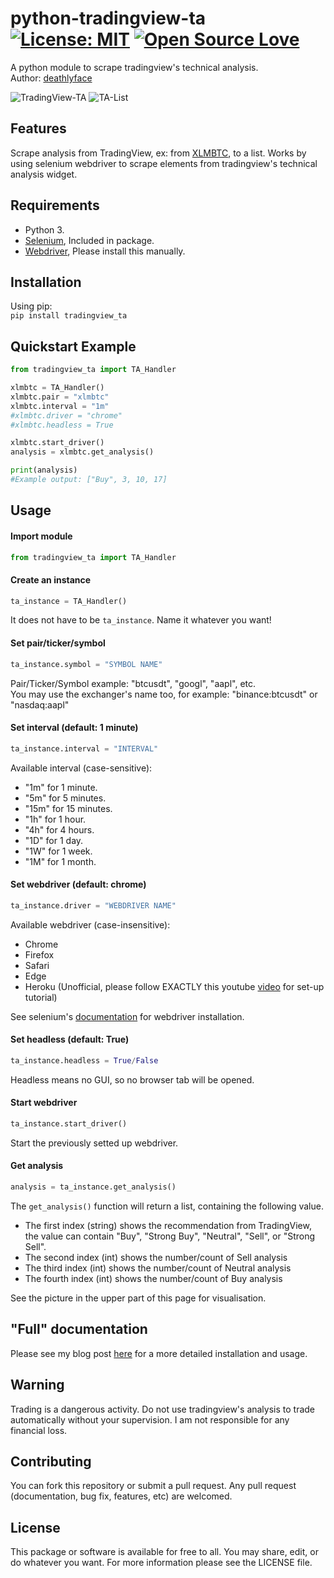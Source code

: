 # python-tradingview-ta [![License: MIT](https://img.shields.io/badge/License-MIT-yellow.svg)](https://opensource.org/licenses/MIT) [![Open Source Love](https://badges.frapsoft.com/os/v1/open-source.png?v=103)](https://github.com/ellerbrock/open-source-badges/)
 A python module to scrape tradingview's technical analysis.
 <br>
 Author: [deathlyface](https://deathlyface.tech)
 
 ![TradingView-TA](https://deathlyface.tech/wp-content/uploads/2020/05/cap-tv.png "TradingView-TA")
 ![TA-List](https://deathlyface.tech/wp-content/uploads/2020/05/tv-list.png "TA-List")
 
## Features
 Scrape analysis from TradingView, ex: from [XLMBTC](http://s.tradingview.com/embed-widget/technical-analysis/?locale=en#%7B%22interval%22%3A%221m%22%2C%22width%22%3A%22100%25%22%2C%22isTransparent%22%3Afalse%2C%22height%22%3A%22100%25%22%2C%22symbol%22%3A%22BINANCE%3AXLMBTC%22%2C%22showIntervalTabs%22%3Atrue%2C%22colorTheme%22%3A%22dark%22%2C%22utm_medium%22%3A%22widget_new%22%2C%22utm_campaign%22%3A%22technical-analysis%22%7D), to a list. Works by using selenium webdriver to scrape elements from tradingview's technical analysis widget.
 
## Requirements
 - Python 3.
 - [Selenium](https://www.selenium.dev/selenium/docs/api/py/#installing), Included in package.
 - [Webdriver](https://www.selenium.dev/selenium/docs/api/py/#drivers), Please install this manually.
 
## Installation
 Using pip:
 <br>
```pip install tradingview_ta```

## Quickstart Example
```python
from tradingview_ta import TA_Handler

xlmbtc = TA_Handler()
xlmbtc.pair = "xlmbtc"
xlmbtc.interval = "1m"
#xlmbtc.driver = "chrome"
#xlmbtc.headless = True

xlmbtc.start_driver()
analysis = xlmbtc.get_analysis()

print(analysis)
#Example output: ["Buy", 3, 10, 17]
```
## Usage
#### Import module
```python
from tradingview_ta import TA_Handler
```

#### Create an instance
```python
ta_instance = TA_Handler()
```
 It does not have to be ```ta_instance```. Name it whatever you want!
 
#### Set pair/ticker/symbol
```python
ta_instance.symbol = "SYMBOL NAME"
```
 Pair/Ticker/Symbol example: "btcusdt", "googl", "aapl", etc. 
 <br>
 You may use the exchanger's name too, for example: "binance:btcusdt" or "nasdaq:aapl"
 
#### Set interval (default: 1 minute)
```python
ta_instance.interval = "INTERVAL"
```
 Available interval (case-sensitive):
  - "1m" for 1 minute.
  - "5m" for 5 minutes.
  - "15m" for 15 minutes.
  - "1h" for 1 hour.
  - "4h" for 4 hours.
  - "1D" for 1 day.
  - "1W" for 1 week.
  - "1M" for 1 month.
 
#### Set webdriver (default: chrome)
```python
ta_instance.driver = "WEBDRIVER NAME"
```
 Available webdriver (case-insensitive): 
 - Chrome
 - Firefox
 - Safari
 - Edge
 - Heroku (Unofficial, please follow EXACTLY this youtube [video](https://youtu.be/Ven-pqwk3ec?t=190) for set-up tutorial)
 
 See selenium's [documentation](https://www.selenium.dev/selenium/docs/api/py/#drivers) for webdriver installation.
 
#### Set headless (default: True)
```python
ta_instance.headless = True/False
```
 Headless means no GUI, so no browser tab will be opened.
 
#### Start webdriver
```python
ta_instance.start_driver()
```
 Start the previously setted up webdriver.

#### Get analysis
```python
analysis = ta_instance.get_analysis()
```
 The ```get_analysis()``` function will return a list, containing the following value.
  - The first index (string) shows the recommendation from TradingView, the value can contain "Buy", "Strong Buy", "Neutral", "Sell", or "Strong Sell".
  - The second index (int) shows the number/count of Sell analysis
  - The third index (int) shows the number/count of Neutral analysis
  - The fourth index (int) shows the number/count of Buy analysis
  
 See the picture in the upper part of this page for visualisation.
 
## "Full" documentation
 Please see my blog post [here](https://deathlyface.tech/2020/06/02/tradingview-ta-set-up/) for a more detailed installation and usage.
  
## Warning
 Trading is a dangerous activity. Do not use tradingview's analysis to trade automatically without your supervision. I am not responsible for any financial loss.

## Contributing
 You can fork this repository or submit a pull request. Any pull request (documentation, bug fix, features, etc) are welcomed.
 
## License
 This package or software is available for free to all. You may share, edit, or do whatever you want. For more information please see the LICENSE file.
